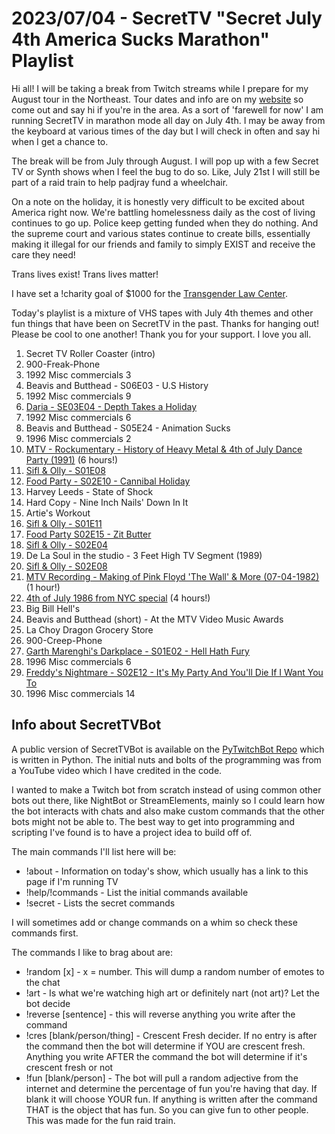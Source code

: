 # 2023/07/04 - SecretTV "Secret July 4th America Sucks Marathon" Playlist

Hi all!  I will be taking a break from Twitch streams while I prepare for my August tour in the Northeast.  Tour dates and info are on my [website](https://andrewway.net) so come out and say hi if you're in the area.  As a sort of 'farewell for now' I am running SecretTV in marathon mode all day on July 4th.  I may be away from the keyboard at various times of the day but I will check in often and say hi when I get a chance to.

The break will be from July through August.  I will pop up with a few Secret TV or Synth shows when I feel the bug to do so.  Like, July 21st I will still be part of a raid train to help padjray fund a wheelchair.

On a note on the holiday, it is honestly very difficult to be excited about America right now.  We're battling homelessness daily as the cost of living continues to go up.  Police keep getting funded when they do nothing.  And the supreme court and various states continue to create bills, essentially making it illegal for our friends and family to simply EXIST and receive the care they need!

Trans lives exist!  Trans lives matter!

I have set a !charity goal of $1000 for the [Transgender Law Center](https://transgenderlawcenter.org/).

Today's playlist is a mixture of VHS tapes with July 4th themes and other fun things that have been on SecretTV in the past.  Thanks for hanging out!  Please be cool to one another!  Thank you for your support.  I love you all.

1. Secret TV Roller Coaster (intro)
2. 900-Freak-Phone
3. 1992 Misc commercials 3
4. Beavis and Butthead - S06E03 - U.S History
5. 1992 Misc commercials 9
6. [Daria - SE03E04 - Depth Takes a Holiday](https://www.imdb.com/title/tt0554521/)
7. 1992 Misc commercials 6
8. Beavis and Butthead - S05E24 -  Animation Sucks
9. 1996 Misc commercials 2
10. [MTV - Rockumentary - History of Heavy Metal & 4th of July Dance Party (1991)](https://archive.org/details/vhs-tape-1991-mtv-rockumentary-history-of-heavy-metal-assorted-headbangers-ball-) (6 hours!)
11. [Sifl & Olly - S01E08](https://www.imdb.com/title/tt0189308)
12. [Food Party - S02E10 - Cannibal Holiday](https://www.imdb.com/title/tt1719206/)
13. Harvey Leeds - State of Shock
14. Hard Copy - Nine Inch Nails' Down In It
15. Artie's Workout
16. [Sifl & Olly - S01E11](https://www.imdb.com/title/tt0189308)
17. [Food Party S02E15 - Zit Butter](https://www.imdb.com/title/tt1747017/)
18. [Sifl & Olly - S02E04](https://www.imdb.com/title/tt0189308)
19. De La Soul in the studio - 3 Feet High TV Segment (1989)
20. [Sifl & Olly - S02E08](https://www.imdb.com/title/tt0189308)
21. [MTV Recording - Making of Pink Floyd 'The Wall' & More (07-04-1982)](https://archive.org/details/vts-01-1_20201015_1758) (1 hour!)
22. [4th of July 1986 from NYC special](https://archive.org/details/20190930144939) (4 hours!)
23. Big Bill Hell's
24. Beavis and Butthead (short) - At the MTV Video Music Awards
25. La Choy Dragon Grocery Store
26. 900-Creep-Phone
27. [Garth Marenghi's Darkplace - S01E02 - Hell Hath Fury](https://en.wikipedia.org/wiki/Garth_Marenghi%27s_Darkplace)
28. 1996 Misc commercials 6
29. [Freddy's Nightmare - S02E12 - It's My Party And You'll Die If I Want You To](https://www.imdb.com/title/tt0582752/)
30. 1996 Misc commercials 14




## Info about SecretTVBot

A public version of SecretTVBot is available on the [PyTwitchBot Repo](https://github.com/awbored/PyTwitchBot) which is written in Python.  The initial nuts and bolts of the programming was from a YouTube video which I have credited in the code.

I wanted to make a Twitch bot from scratch instead of using common other bots out there, like NightBot or StreamElements, mainly so I could learn how the bot interacts with chats and also make custom commands that the other bots might not be able to.  The best way to get into programming and scripting I've found is to have a project idea to build off of.

The main commands I'll list here will be:

 - !about - Information on today's show, which usually has a link to this page if I'm running TV
 - !help/!commands - List the initial commands available
 - !secret - Lists the secret commands

I will sometimes add or change commands on a whim so check these commands first.

The commands I like to brag about are:

 - !random [x] - x = number.  This will dump a random number of emotes to the chat
 - !art - Is what we're watching high art or definitely nart (not art)?  Let the bot decide
 - !reverse [sentence] - this will reverse anything you write after the command
 - !cres [blank/person/thing] - Crescent Fresh decider.  If no entry is after the command then the bot will determine if YOU are crescent fresh.  Anything you write AFTER the command the bot will determine if it's crescent fresh or not
 - !fun [blank/person] - The bot will pull a random adjective from the internet and determine the percentage of fun you're having that day.  If blank it will choose YOUR fun.  If anything is written after the command THAT is the object that has fun.  So you can give fun to other people.  This was made for the fun raid train.
